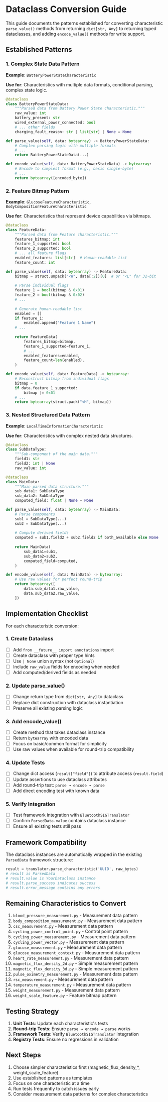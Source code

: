 # Dataclass Conversion Guide

This guide documents the patterns established for converting characteristic `parse_value()` methods from returning `dict[str, Any]` to returning typed dataclasses, and adding `encode_value()` methods for write support.

## Established Patterns

### 1. Complex State Data Pattern
**Example**: `BatteryPowerStateCharacteristic`

**Use for**: Characteristics with multiple data formats, conditional parsing, complex state logic.

```python
@dataclass
class BatteryPowerStateData:
    """Parsed data from Battery Power State characteristic."""
    raw_value: int
    battery_present: str
    wired_external_power_connected: bool
    # ... other fields
    charging_fault_reason: str | list[str] | None = None

def parse_value(self, data: bytearray) -> BatteryPowerStateData:
    # Complex parsing logic with multiple formats
    # ...
    return BatteryPowerStateData(...)

def encode_value(self, data: BatteryPowerStateData) -> bytearray:
    # Encode to simplest format (e.g., basic single-byte)
    # ...
    return bytearray([encoded_byte])
```

### 2. Feature Bitmap Pattern
**Example**: `GlucoseFeatureCharacteristic`, `BodyCompositionFeatureCharacteristic`

**Use for**: Characteristics that represent device capabilities via bitmaps.

```python
@dataclass
class FeatureData:
    """Parsed data from Feature characteristic."""
    features_bitmap: int
    feature_1_supported: bool
    feature_2_supported: bool
    # ... all feature flags
    enabled_features: list[str]  # Human-readable list
    feature_count: int

def parse_value(self, data: bytearray) -> FeatureData:
    bitmap = struct.unpack("<H", data[:2])[0]  # or "<L" for 32-bit
    
    # Parse individual flags
    feature_1 = bool(bitmap & 0x01)
    feature_2 = bool(bitmap & 0x02)
    # ...
    
    # Generate human-readable list
    enabled = []
    if feature_1:
        enabled.append("Feature 1 Name")
    # ...
    
    return FeatureData(
        features_bitmap=bitmap,
        feature_1_supported=feature_1,
        # ...
        enabled_features=enabled,
        feature_count=len(enabled),
    )

def encode_value(self, data: FeatureData) -> bytearray:
    # Reconstruct bitmap from individual flags
    bitmap = 0
    if data.feature_1_supported:
        bitmap |= 0x01
    # ...
    return bytearray(struct.pack("<H", bitmap))
```

### 3. Nested Structured Data Pattern
**Example**: `LocalTimeInformationCharacteristic`

**Use for**: Characteristics with complex nested data structures.

```python
@dataclass
class SubDataType:
    """Sub-component of the main data."""
    field1: str
    field2: int | None
    raw_value: int

@dataclass
class MainData:
    """Main parsed data structure."""
    sub_data1: SubDataType
    sub_data2: SubDataType
    computed_field: float | None = None

def parse_value(self, data: bytearray) -> MainData:
    # Parse components
    sub1 = SubDataType(...)
    sub2 = SubDataType(...)
    
    # Compute derived fields
    computed = sub1.field2 + sub2.field2 if both_available else None
    
    return MainData(
        sub_data1=sub1,
        sub_data2=sub2,
        computed_field=computed,
    )

def encode_value(self, data: MainData) -> bytearray:
    # Use raw values for perfect round-trip
    return bytearray([
        data.sub_data1.raw_value,
        data.sub_data2.raw_value,
    ])
```

## Implementation Checklist

For each characteristic conversion:

### 1. Create Dataclass
- [ ] Add `from __future__ import annotations` import
- [ ] Create dataclass with proper type hints
- [ ] Use `| None` union syntax (not `Optional`)
- [ ] Include `raw_value` fields for encoding when needed
- [ ] Add computed/derived fields as needed

### 2. Update parse_value()
- [ ] Change return type from `dict[str, Any]` to dataclass
- [ ] Replace dict construction with dataclass instantiation
- [ ] Preserve all existing parsing logic

### 3. Add encode_value()
- [ ] Create method that takes dataclass instance
- [ ] Return `bytearray` with encoded data
- [ ] Focus on basic/common format for simplicity
- [ ] Use raw values when available for round-trip compatibility

### 4. Update Tests
- [ ] Change dict access (`result["field"]`) to attribute access (`result.field`)
- [ ] Update assertions to use dataclass attributes
- [ ] Add round-trip test: `parse → encode → parse`
- [ ] Add direct encoding test with known data

### 5. Verify Integration
- [ ] Test framework integration with `BluetoothSIGTranslator`
- [ ] Confirm `ParsedData.value` contains dataclass instance
- [ ] Ensure all existing tests still pass

## Framework Compatibility

The dataclass instances are automatically wrapped in the existing `ParsedData` framework structure:

```python
result = translator.parse_characteristic('UUID', raw_bytes)
# result is ParsedData
# result.value is YourDataclass instance
# result.parse_success indicates success
# result.error_message contains any errors
```

## Remaining Characteristics to Convert

1. `blood_pressure_measurement.py` - Measurement data pattern
2. `body_composition_measurement.py` - Measurement data pattern  
3. `csc_measurement.py` - Measurement data pattern
4. `cycling_power_control_point.py` - Control point pattern
5. `cycling_power_measurement.py` - Measurement data pattern
6. `cycling_power_vector.py` - Measurement data pattern
7. `glucose_measurement.py` - Measurement data pattern
8. `glucose_measurement_context.py` - Measurement data pattern
9. `heart_rate_measurement.py` - Measurement data pattern
10. `magnetic_flux_density_2d.py` - Simple measurement pattern
11. `magnetic_flux_density_3d.py` - Simple measurement pattern
12. `pulse_oximetry_measurement.py` - Measurement data pattern
13. `rsc_measurement.py` - Measurement data pattern
14. `temperature_measurement.py` - Measurement data pattern
15. `weight_measurement.py` - Measurement data pattern
16. `weight_scale_feature.py` - Feature bitmap pattern

## Testing Strategy

1. **Unit Tests**: Update each characteristic's tests
2. **Round-trip Tests**: Ensure `parse → encode → parse` works
3. **Framework Tests**: Verify `BluetoothSIGTranslator` integration
4. **Registry Tests**: Ensure no regressions in validation

## Next Steps

1. Choose simpler characteristics first (magnetic_flux_density_*, weight_scale_feature)
2. Use established patterns as templates
3. Focus on one characteristic at a time
4. Run tests frequently to catch issues early
5. Consider measurement data patterns for complex characteristics